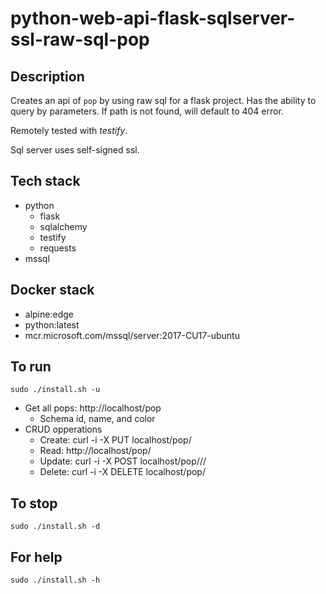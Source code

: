# python-web-api-flask-sqlserver-ssl-raw-sql-pop

## Description
Creates an api of `pop` by using raw sql for a flask project.
Has the ability to query by parameters.
If path is not found, will default to 404 error.

Remotely tested with *testify*.

Sql server uses self-signed ssl.

## Tech stack
- python
  - flask
  - sqlalchemy
  - testify
  - requests
- mssql

## Docker stack
- alpine:edge
- python:latest
- mcr.microsoft.com/mssql/server:2017-CU17-ubuntu

## To run
`sudo ./install.sh -u`
- Get all pops: http://localhost/pop
  - Schema id, name, and color
- CRUD opperations
  - Create: curl -i -X PUT localhost/pop/<id>
  - Read: http://localhost/pop/<id>
  - Update: curl -i -X POST localhost/pop/<id>/<name>/<color>
  - Delete: curl -i -X DELETE localhost/pop/<id>

## To stop
`sudo ./install.sh -d`

## For help
`sudo ./install.sh -h`

